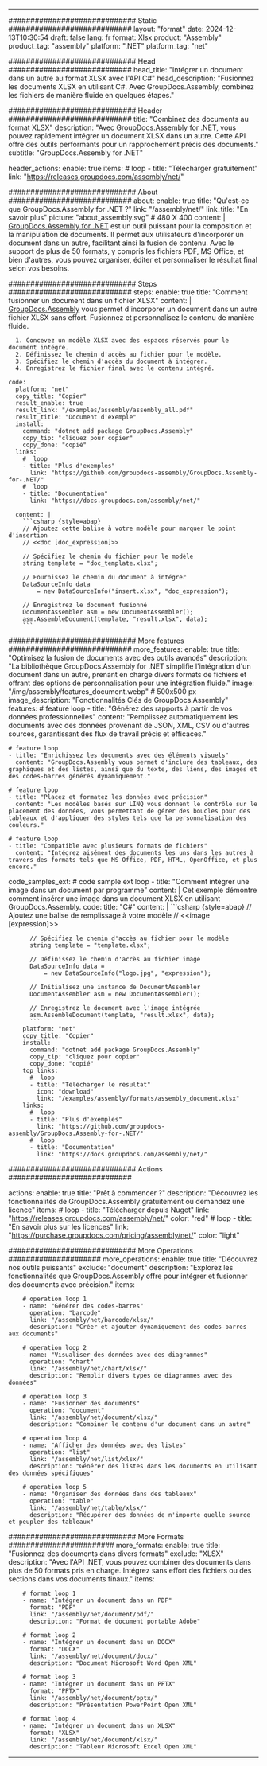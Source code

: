 



---
############################# Static ############################
layout: "format"
date:  2024-12-13T10:30:54
draft: false
lang: fr
format: Xlsx
product: "Assembly"
product_tag: "assembly"
platform: ".NET"
platform_tag: "net"

############################# Head ############################
head_title: "Intégrer un document dans un autre au format XLSX avec l'API C#"
head_description: "Fusionnez les documents XLSX en utilisant C#. Avec GroupDocs.Assembly, combinez les fichiers de manière fluide en quelques étapes."

############################# Header ############################
title: "Combinez des documents au format XLSX" 
description: "Avec GroupDocs.Assembly for .NET, vous pouvez rapidement intégrer un document XLSX dans un autre. Cette API offre des outils performants pour un rapprochement précis des documents."
subtitle: "GroupDocs.Assembly for .NET" 

header_actions:
  enable: true
  items:
    #  loop
    - title: "Télécharger gratuitement"
      link: "https://releases.groupdocs.com/assembly/net/"
      
############################# About ############################
about:
    enable: true
    title: "Qu'est-ce que GroupDocs.Assembly for .NET ?"
    link: "/assembly/net/"
    link_title: "En savoir plus"
    picture: "about_assembly.svg" # 480 X 400
    content: |
       [GroupDocs.Assembly for .NET](/assembly/net/) est un outil puissant pour la composition et la manipulation de documents. Il permet aux utilisateurs d'incorporer un document dans un autre, facilitant ainsi la fusion de contenu. Avec le support de plus de 50 formats, y compris les fichiers PDF, MS Office, et bien d'autres, vous pouvez organiser, éditer et personnaliser le résultat final selon vos besoins.

############################# Steps ############################
steps:
    enable: true
    title: "Comment fusionner un document dans un fichier XLSX"
    content: |
      [GroupDocs.Assembly](/assembly/net/) vous permet d'incorporer un document dans un autre fichier XLSX sans effort. Fusionnez et personnalisez le contenu de manière fluide.
      
      1. Concevez un modèle XLSX avec des espaces réservés pour le document intégré.
      2. Définissez le chemin d'accès au fichier pour le modèle.
      3. Spécifiez le chemin d'accès du document à intégrer.
      4. Enregistrez le fichier final avec le contenu intégré.
   
    code:
      platform: "net"
      copy_title: "Copier"
      result_enable: true
      result_link: "/examples/assembly/assembly_all.pdf"
      result_title: "Document d'exemple"
      install:
        command: "dotnet add package GroupDocs.Assembly"
        copy_tip: "cliquez pour copier"
        copy_done: "copié"
      links:
        #  loop
        - title: "Plus d'exemples"
          link: "https://github.com/groupdocs-assembly/GroupDocs.Assembly-for-.NET/"
        #  loop
        - title: "Documentation"
          link: "https://docs.groupdocs.com/assembly/net/"
          
      content: |
        ```csharp {style=abap}
        // Ajoutez cette balise à votre modèle pour marquer le point d'insertion
        // <<doc [doc_expression]>>

        // Spécifiez le chemin du fichier pour le modèle
        string template = "doc_template.xlsx";

        // Fournissez le chemin du document à intégrer
        DataSourceInfo data 
            = new DataSourceInfo("insert.xlsx", "doc_expression");

        // Enregistrez le document fusionné
        DocumentAssembler asm = new DocumentAssembler();
        asm.AssembleDocument(template, "result.xlsx", data);
        ```            

############################# More features ############################
more_features:
  enable: true
  title: "Optimisez la fusion de documents avec des outils avancés"
  description: "La bibliothèque GroupDocs.Assembly for .NET simplifie l'intégration d'un document dans un autre, prenant en charge divers formats de fichiers et offrant des options de personnalisation pour une intégration fluide."
  image: "/img/assembly/features_document.webp" # 500x500 px
  image_description: "Fonctionnalités Clés de GroupDocs.Assembly"
  features:
    # feature loop
    - title: "Générez des rapports à partir de vos données professionnelles"
      content: "Remplissez automatiquement les documents avec des données provenant de JSON, XML, CSV ou d'autres sources, garantissant des flux de travail précis et efficaces."

    # feature loop
    - title: "Enrichissez les documents avec des éléments visuels"
      content: "GroupDocs.Assembly vous permet d'inclure des tableaux, des graphiques et des listes, ainsi que du texte, des liens, des images et des codes-barres générés dynamiquement."

    # feature loop
    - title: "Placez et formatez les données avec précision"
      content: "Les modèles basés sur LINQ vous donnent le contrôle sur le placement des données, vous permettant de gérer des boucles pour des tableaux et d'appliquer des styles tels que la personnalisation des couleurs."

    # feature loop
    - title: "Compatible avec plusieurs formats de fichiers"
      content: "Intégrez aisément des documents les uns dans les autres à travers des formats tels que MS Office, PDF, HTML, OpenOffice, et plus encore."
      
  code_samples_ext:
    # code sample ext loop
    - title: "Comment intégrer une image dans un document par programme"
      content: |
        Cet exemple démontre comment insérer une image dans un document XLSX en utilisant GroupDocs.Assembly.
      code:
        title: "C#"
        content: |
          ```csharp {style=abap}
          // Ajoutez une balise de remplissage à votre modèle
          // <<image [expression]>>

          // Spécifiez le chemin d'accès au fichier pour le modèle
          string template = "template.xlsx";

          // Définissez le chemin d'accès au fichier image
          DataSourceInfo data =
              = new DataSourceInfo("logo.jpg", "expression");

          // Initialisez une instance de DocumentAssembler
          DocumentAssembler asm = new DocumentAssembler();

          // Enregistrez le document avec l'image intégrée
          asm.AssembleDocument(template, "result.xlsx", data);
          ```
        platform: "net"
        copy_title: "Copier"
        install:
          command: "dotnet add package GroupDocs.Assembly"
          copy_tip: "cliquez pour copier"
          copy_done: "copié"
        top_links:
          #  loop
          - title: "Télécharger le résultat"
            icon: "download"
            link: "/examples/assembly/formats/assembly_document.xlsx"
        links:
          #  loop
          - title: "Plus d'exemples"
            link: "https://github.com/groupdocs-assembly/GroupDocs.Assembly-for-.NET/"
          #  loop
          - title: "Documentation"
            link: "https://docs.groupdocs.com/assembly/net/"
            

            


############################# Actions ############################

actions:
  enable: true
  title: "Prêt à commencer ?"
  description: "Découvrez les fonctionnalités de GroupDocs.Assembly gratuitement ou demandez une licence"
  items:
    #  loop
    - title: "Télécharger depuis Nuget"
      link: "https://releases.groupdocs.com/assembly/net/"
      color: "red"
        #  loop
    - title: "En savoir plus sur les licences"
      link: "https://purchase.groupdocs.com/pricing/assembly/net/"
      color: "light"


############################# More Operations #####################
more_operations:
    enable: true
    title: "Découvrez nos outils puissants"
    exclude: "document"
    description: "Explorez les fonctionnalités que GroupDocs.Assembly offre pour intégrer et fusionner des documents avec précision."
    items: 
          
        # operation loop 1
        - name: "Générer des codes-barres"
          operation: "barcode"
          link: "/assembly/net/barcode/xlsx/"
          description: "Créer et ajouter dynamiquement des codes-barres aux documents"

        # operation loop 2
        - name: "Visualiser des données avec des diagrammes"
          operation: "chart"
          link: "/assembly/net/chart/xlsx/"
          description: "Remplir divers types de diagrammes avec des données"

        # operation loop 3
        - name: "Fusionner des documents"
          operation: "document"
          link: "/assembly/net/document/xlsx/"
          description: "Combiner le contenu d'un document dans un autre"

        # operation loop 4
        - name: "Afficher des données avec des listes"
          operation: "list"
          link: "/assembly/net/list/xlsx/"
          description: "Générer des listes dans les documents en utilisant des données spécifiques"

        # operation loop 5
        - name: "Organiser des données dans des tableaux"
          operation: "table"
          link: "/assembly/net/table/xlsx/"
          description: "Récupérer des données de n'importe quelle source et peupler des tableaux"
         
          
############################# More Formats ########################
more_formats:
    enable: true
    title: "Fusionnez des documents dans divers formats"
    exclude: "XLSX"
    description: "Avec l'API .NET, vous pouvez combiner des documents dans plus de 50 formats pris en charge. Intégrez sans effort des fichiers ou des sections dans vos documents finaux."
    items: 
          
        # format loop 1
        - name: "Intégrer un document dans un PDF"
          format: "PDF"
          link: "/assembly/net/document/pdf/"
          description: "Format de document portable Adobe"
          
        # format loop 2
        - name: "Intégrer un document dans un DOCX"
          format: "DOCX"
          link: "/assembly/net/document/docx/"
          description: "Document Microsoft Word Open XML"
          
        # format loop 3
        - name: "Intégrer un document dans un PPTX"
          format: "PPTX"
          link: "/assembly/net/document/pptx/"
          description: "Présentation PowerPoint Open XML"
          
        # format loop 4
        - name: "Intégrer un document dans un XLSX"
          format: "XLSX"
          link: "/assembly/net/document/xlsx/"
          description: "Tableur Microsoft Excel Open XML"


          

---